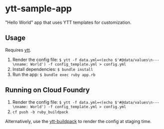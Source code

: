 # ytt-sample-app
"Hello World" app that uses YTT templates for customization.

## Usage

Requires [ytt](https://github.com/vmware-tanzu/carvel-ytt).

1. Render the config file: `$ ytt -f data.yml=<(echo $'#@data/values\n---\nname: World') -f config_template.yml > config.yml`
1. Install dependencies: `$ bundle install`
1. Run the app: `$ bundle exec ruby app.rb`

## Running on Cloud Foundry

1. Render the config file: `$ ytt -f data.yml=<(echo $'#@data/values\n---\nname: World') -f config_template.yml > config.yml`
1. `cf push -b ruby_buildpack`

Alternatively, use the [ytt-buildpack](https://github.com/Gerg/ytt-buildpack) to
render the config at staging time.
